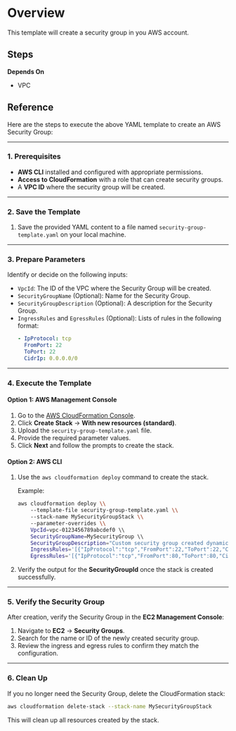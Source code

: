# Overview
<p> This template will create a security group in you AWS account.</p>

## Steps 


__Depends On__

- VPC
## Reference


Here are the steps to execute the above YAML template to create an AWS Security Group:

---

### **1. Prerequisites**
- **AWS CLI** installed and configured with appropriate permissions.
- **Access to CloudFormation** with a role that can create security groups.
- A **VPC ID** where the security group will be created.

---

### **2. Save the Template**
1. Save the provided YAML content to a file named `security-group-template.yaml` on your local machine.

---

### **3. Prepare Parameters**
Identify or decide on the following inputs:
- `VpcId`: The ID of the VPC where the Security Group will be created.
- `SecurityGroupName` (Optional): Name for the Security Group.
- `SecurityGroupDescription` (Optional): A description for the Security Group.
- `IngressRules` and `EgressRules` (Optional): Lists of rules in the following format:
  ```yaml
  - IpProtocol: tcp
    FromPort: 22
    ToPort: 22
    CidrIp: 0.0.0.0/0
  ```

---

### **4. Execute the Template**
#### Option 1: **AWS Management Console**
1. Go to the [AWS CloudFormation Console](https://console.aws.amazon.com/cloudformation/).
2. Click **Create Stack** → **With new resources (standard)**.
3. Upload the `security-group-template.yaml` file.
4. Provide the required parameter values.
5. Click **Next** and follow the prompts to create the stack.

#### Option 2: **AWS CLI**
1. Use the `aws cloudformation deploy` command to create the stack.

   Example:
   ```bash
   aws cloudformation deploy \\
       --template-file security-group-template.yaml \\
       --stack-name MySecurityGroupStack \\
       --parameter-overrides \\
       VpcId=vpc-0123456789abcdef0 \\
       SecurityGroupName=MySecurityGroup \\
       SecurityGroupDescription="Custom security group created dynamically." \\
       IngressRules='[{"IpProtocol":"tcp","FromPort":22,"ToPort":22,"CidrIp":"0.0.0.0/0"}]' \\
       EgressRules='[{"IpProtocol":"tcp","FromPort":80,"ToPort":80,"CidrIp":"0.0.0.0/0"}]'
   ```

2. Verify the output for the **SecurityGroupId** once the stack is created successfully.

---

### **5. Verify the Security Group**
After creation, verify the Security Group in the **EC2 Management Console**:
1. Navigate to **EC2** → **Security Groups**.
2. Search for the name or ID of the newly created security group.
3. Review the ingress and egress rules to confirm they match the configuration.

---

### **6. Clean Up**
If you no longer need the Security Group, delete the CloudFormation stack:
```bash
aws cloudformation delete-stack --stack-name MySecurityGroupStack
```

This will clean up all resources created by the stack.